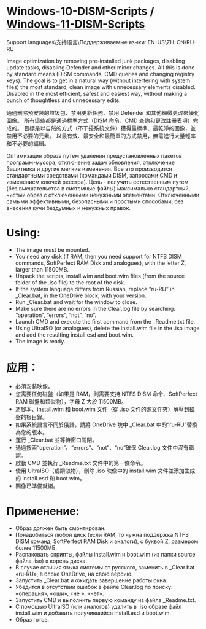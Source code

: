 # Windows-10-DISM-Scripts / [Windows-11-DISM-Scripts](https://github.com/Mitradis/Windows-11-DISM-Scripts)
Support languages\支持语言\Поддерживаемые языки: EN-US\ZH-CN\RU-RU

Image optimization by removing pre-installed junk packages, disabling update tasks, disabling Defender and other minor changes. All this is done by standard means (DISM commands, CMD queries and changing registry keys). The goal is to get in a natural way (without interfering with system files) the most standard, clean image with unnecessary elements disabled. Disabled in the most efficient, safest and easiest way, without making a bunch of thoughtless and unnecessary edits.

通過刪除預安裝的垃圾包、禁用更新任務、禁用 Defender 和其他細微更改來優化圖像。 所有這些都是通過標準方式（DISM 命令、CMD 查詢和更改註冊表項）完成的。 目標是以自然的方式（不干擾系統文件）獲得最標準、最乾淨的圖像，並禁用不必要的元素。 以最有效、最安全和最簡單的方式禁用，無需進行大量輕率和不必要的編輯。

Оптимизация образа путем удаления предустановленных пакетов программ-мусора, отключение задач обновления, отключение Защитника и другие мелкие изменения. Все это производится стандартными средствами (командами DISM, запросами CMD и изменением ключей реестра). Цель - получить естественным путем (без вмешательства в системные файлы) максимально стандартный, чистый образ с отключенными ненужными элементами. Отключенными самыми эффективными, безопасными и простыми способами, без внесения кучи бездумных и ненужных правок.

# Using:
- The image must be mounted.
- You need any disk (if RAM, then you need support for NTFS DISM commands, SoftPerfect RAM Disk and analogues), with the letter Z, larger than 11500MB.
- Unpack the scripts, install.wim and boot.wim files (from the source folder of the .iso file) to the root of the disk.
- If the system language differs from Russian, replace “ru-RU” in _Clear.bat, in the OneDrive block, with your version.
- Run _Clear.bat and wait for the window to close.
- Make sure there are no errors in the Clear.log file by searching: “operation”, “errors”, “not”, “no”.
- Launch CMD and execute the first command from the _Readme.txt file.
- Using UltraISO (or analogues), delete the install.wim file in the .iso image and add the resulting install.esd and boot.wim.
- The image is ready.

# 应用：
- 必須安裝映像。
- 您需要任何磁盤（如果是 RAM，則需要支持 NTFS DISM 命令、SoftPerfect RAM 磁盤和類似物），字母 Z 大於 11500MB。
- 將腳本、install.wim 和 boot.wim 文件（從 .iso 文件的源文件夾）解壓到磁盤的根目錄。
- 如果系統語言不同於俄語，請將 OneDrive 塊中 _Clear.bat 中的“ru-RU”替換為您的版本。
- 運行 _Clear.bat 並等待窗口關閉。
- 通過搜索“operation”、“errors”、“not”、“no”確保 Clear.log 文件中沒有錯誤。
- 啟動 CMD 並執行 _Readme.txt 文件中的第一條命令。
- 使用 UltraISO（或類似物），刪除 .iso 映像中的 install.wim 文件並添加生成的 install.esd 和 boot.wim。
- 圖像已準備就緒。

# Применение:
- Образ должен быть смонтирован.
- Понадобиться любой диск (если RAM, то нужна поддержка NTFS DISM команд, SoftPerfect RAM Disk и аналоги), с буквой Z, размером более 11500МБ.
- Распаковать скрипты, файлы install.wim и boot.wim (из папки source файла .iso) в корень диска.
- В случае отличия языка системы от русского, заменить в _Clear.bat «ru-RU», в блоке OneDrive, на свою версию.
- Запустить _Clear.bat и ожидать завершение работы окна.
- Убедится в отсутствии ошибок в файле Clear.log по поиску: «операция», «оши», «не », «нет».
- Запустить CMD и выполнить первую команду из файла _Readme.txt.
- С помощью UltraISO (или аналогов) удалить в .iso образе файл install.wim и добавить получившийся install.esd и boot.wim.
- Образ готов.
